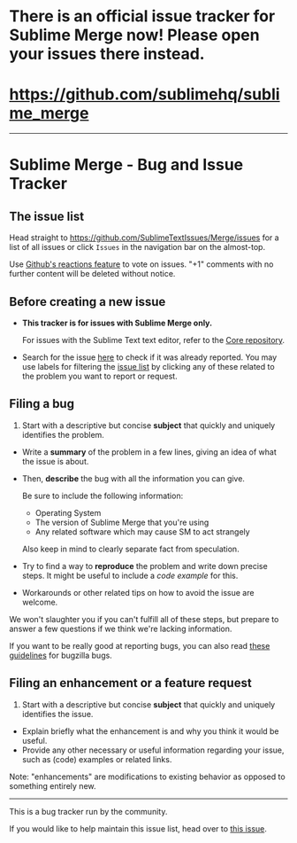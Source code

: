 # There is an official issue tracker for Sublime Merge now! Please open your issues there instead.

# <https://github.com/sublimehq/sublime_merge>

---

# Sublime Merge - Bug and Issue Tracker

## The issue list

Head straight to <https://github.com/SublimeTextIssues/Merge/issues>
for a list of all issues 
or click `Issues` in the navigation bar on the almost-top.

Use [Github's reactions feature](https://github.com/blog/2119-add-reactions-to-pull-requests-issues-and-comments)
to vote on issues. 
"+1" comments with no further content will be deleted without notice.

## Before creating a new issue

* **This tracker is for issues with Sublime Merge only.**

  For issues with the Sublime Text text editor,
  refer to the [Core repository](https://github.com/SublimeTextIssues/Core).

* Search for the issue [here](https://github.com/SublimeTextIssues/Merge/search?q=&type=Issues) 
  to check if it was already reported. 
  You may use labels for filtering the [issue list](https://github.com/SublimeTextIssues/Core/issues) 
  by clicking any of these related to the problem you want to report or request.

## Filing a bug

1. Start with a descriptive but concise **subject** 
   that quickly and uniquely identifies the problem.
*  Write a **summary** of the problem in a few lines, 
   giving an idea of what the issue is about.
*  Then, **describe** the bug with all the information you can give.
   
   Be sure to include the following information:
   * Operating System
   * The version of Sublime Merge that you're using
   * Any related software which may cause SM to act strangely

   Also keep in mind to clearly separate fact from speculation.
*  Try to find a way to **reproduce** the problem and write down precise steps. 
   It might be useful to include a *code example* for this.
*  Workarounds or other related tips on how to avoid the issue are welcome.

We won't slaughter you 
if you can't fulfill all of these steps, 
but prepare to answer a few questions 
if we think we're lacking information.

If you want to be really good at reporting bugs, 
you can also read [these guidelines](https://landfill.bugzilla.org/bugzilla-5.0-branch/page.cgi?id=bug-writing.html) 
for bugzilla bugs.

## Filing an enhancement or a feature request

1. Start with a descriptive but concise **subject** 
   that quickly and uniquely identifies the issue.
*  Explain briefly what the enhancement is 
   and why you think it would be useful.
*  Provide any other necessary or useful information regarding your issue, 
   such as (code) examples or related links.

Note: "enhancements" are modifications to existing behavior as opposed to something entirely new.

---

This is a bug tracker run by the community.

If you would like to help maintain this issue list, 
head over to [this issue](https://github.com/SublimeTextIssues/Core/issues/614).
